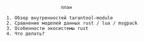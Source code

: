 
                        план

    1. Обзор внутренностей tarantool-module
    2. Сравнение моделей данных rust / lua / msgpack
    3. Особенности экосистемы rust
    4. Что делать?

